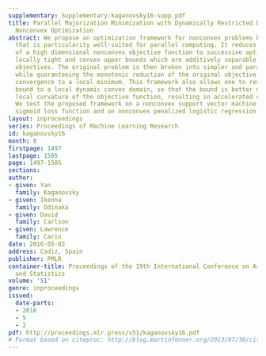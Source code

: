 ```yaml
---
supplementary: Supplementary:kaganovsky16-supp.pdf
title: Parallel Majorization Minimization with Dynamically Restricted Domains for
  Nonconvex Optimization
abstract: We propose an optimization framework for nonconvex problems based on majorization-minimization
  that is particularity well-suited for parallel computing. It reduces the optimization
  of a high dimensional nonconvex objective function to successive optimizations of
  locally tight and convex upper bounds which are additively separable into low dimensional
  objectives. The original problem is then broken into simpler and parallel tasks,
  while guaranteeing the monotonic reduction of the original objective function and
  convergence to a local minimum. This framework also allows one to restrict the upper
  bound to a local dynamic convex domain, so that the bound is better matched to the
  local curvature of the objective function, resulting in accelerated convergence.
  We test the proposed framework on a nonconvex support vector machine based on a
  sigmoid loss function and on nonconvex penalized logistic regression.
layout: inproceedings
series: Proceedings of Machine Learning Research
id: kaganovsky16
month: 0
firstpage: 1497
lastpage: 1505
page: 1497-1505
sections: 
author:
- given: Yan
  family: Kaganovsky
- given: Ikenna
  family: Odinaka
- given: David
  family: Carlson
- given: Lawrence
  family: Carin
date: 2016-05-02
address: Cadiz, Spain
publisher: PMLR
container-title: Proceedings of the 19th International Conference on Artificial Intelligence
  and Statistics
volume: '51'
genre: inproceedings
issued:
  date-parts:
  - 2016
  - 5
  - 2
pdf: http://proceedings.mlr.press/v51/kaganovsky16.pdf
# Format based on citeproc: http://blog.martinfenner.org/2013/07/30/citeproc-yaml-for-bibliographies/
---
```

